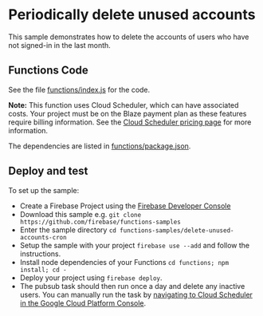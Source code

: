 # Periodically delete unused accounts

This sample demonstrates how to delete the accounts of users who have not signed-in in the last month.


## Functions Code

See the file [functions/index.js](functions/index.js) for the code.

**Note:** This function uses Cloud Scheduler, which can have associated costs. Your project must be on the Blaze payment plan as these features require billing information. See the [Cloud Scheduler pricing page](https://cloud.google.com/scheduler/pricing) for more information.

The dependencies are listed in [functions/package.json](functions/package.json).

## Deploy and test

To set up the sample:

 - Create a Firebase Project using the [Firebase Developer Console](https://console.firebase.google.com)
 - Download this sample e.g. `git clone https://github.com/firebase/functions-samples`
 - Enter the sample directory `cd functions-samples/delete-unused-accounts-cron`
 - Setup the sample with your project `firebase use --add` and follow the instructions.
 - Install node dependencies of your Functions `cd functions; npm install; cd -`
 - Deploy your project using `firebase deploy`.
 - The pubsub task should then run once a day and delete any inactive users. You can manually run the task by [navigating to Cloud Scheduler in the Google Cloud Platform Console](https://console.cloud.google.com/cloudscheduler).